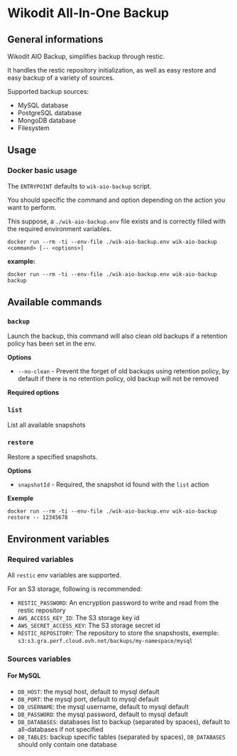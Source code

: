 # Wikodit All-In-One Backup

## General informations

Wikodit AIO Backup, simplifies backup through restic.

It handles the restic repository initialization, as well as easy restore and easy backup of a variety of sources.

Supported backup sources:

* MySQL database
* PostgreSQL database
* MongoDB database
* Filesystem

## Usage

### Docker basic usage

The `ENTRYPOINT` defaults to `wik-aio-backup` script.

You should specific the command and option depending on the action you want to perform.

This suppose, a `./wik-aio-backup.env` file exists and is correctly filled with the required environment variables.


```
docker run --rm -ti --env-file ./wik-aio-backup.env wik-aio-backup <command> [-- <options>]
```

**example:**

```
docker run --rm -ti --env-file ./wik-aio-backup.env wik-aio-backup backup
```

## Available commands

### `backup`

Launch the backup, this command will also clean old backups if a retention policy has been set in the env.

**Options**

* `--no-clean` - Prevent the forget of old backups using retention policy, by default if there is no retention policy, old backup will not be removed

**Required options**

### `list`

List all available snapshots

### `restore`

Restore a specified snapshots.

**Options**

* `snapshotId` - Required, the snapshot id found with the `list` action

**Exemple**

```
docker run --rm -ti --env-file ./wik-aio-backup.env wik-aio-backup restore -- 12345678
```

## Environment variables

### Required variables

All `restic` env variables are supported.

For an S3 storage, following is recommended:

* `RESTIC_PASSWORD`: An encryption password to write and read from the restic repository
* `AWS_ACCESS_KEY_ID`: The S3 storage key id
* `AWS_SECRET_ACCESS_KEY`: The S3 storage secret id
* `RESTIC_REPOSITORY`: The repository to store the snapshosts, exemple: `s3:s3.gra.perf.cloud.ovh.net/backups/my-namespace/mysql`

### Sources variables

#### For MySQL

* `DB_HOST`: the mysql host, default to mysql default
* `DB_PORT`: the mysql port, default to mysql default
* `DB_USERNAME`: the mysql username, default to mysql default
* `DB_PASSWORD`: the mysql password, default to mysql default
* `DB_DATABASES`: databases list to backup (separated by spaces), default to all-databases if not specified
* `DB_TABLES`: backup specific tables (separated by spaces), `DB_DATABASES` should only contain one database
